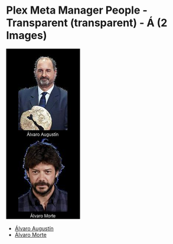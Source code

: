 # Plex Meta Manager People - Transparent (transparent) - Á (2 Images)
![Grid](grid.jpg)

* [Álvaro Augustín](https://raw.githubusercontent.com/meisnate12/Plex-Meta-Manager-People-transparent/master/Á/Images/%C3%81lvaro%20August%C3%ADn.png)
* [Álvaro Morte](https://raw.githubusercontent.com/meisnate12/Plex-Meta-Manager-People-transparent/master/Á/Images/%C3%81lvaro%20Morte.png)